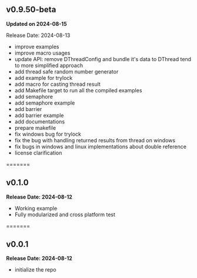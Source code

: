 ## v0.9.50-beta

**Updated on 2024-08-15**

Release Date: 2024-08-13

- improve examples
- improve macro usages
- update API: remove DThreadConfig and bundle it's data to DThread tend to more simplified approach
- add thread safe random number generator
- add example for trylock
- add macro for casting thread result
- add Makefile target to run all the compiled examples
- add semaphore
- add semaphore example
- add barrier
- add barrier example
- add documentations
- prepare makefile
- fix windows bug for trylock
- fix the bug with handling returned results from thread on windows
- fix bugs in windows and linux implementations about double reference
- license clarification

=======

## v0.1.0

**Release Date: 2024-08-12**

- Working example
- Fully modularized and cross platform test

=======

## v0.0.1

**Release Date: 2024-08-12**

- initialize the repo
